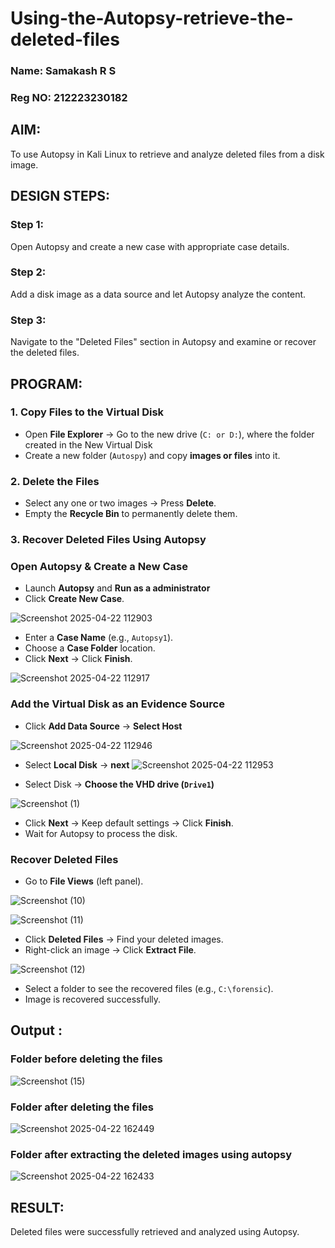 # Using-the-Autopsy-retrieve-the-deleted-files
### Name: Samakash R S
### Reg NO: 212223230182
## AIM:
To use Autopsy in Kali Linux to retrieve and analyze deleted files from a disk image.

## DESIGN STEPS:
### Step 1:
Open Autopsy and create a new case with appropriate case details.

### Step 2:
Add a disk image as a data source and let Autopsy analyze the content.

### Step 3:
Navigate to the "Deleted Files" section in Autopsy and examine or recover the deleted files.

## PROGRAM:
### **1. Copy Files to the Virtual Disk**  
- Open **File Explorer** → Go to the new drive (`C: or D:`), where the folder created in the New Virtual Disk
- Create a new folder (`Autospy`) and copy **images or files** into it.  

### **2. Delete the Files**  
- Select any one or two images → Press **Delete**.  
- Empty the **Recycle Bin** to permanently delete them.  

### **3. Recover Deleted Files Using Autopsy**  
### **Open Autopsy & Create a New Case** 

- Launch **Autopsy** and **Run as a administrator**  
- Click **Create New Case**.  

![Screenshot 2025-04-22 112903](https://github.com/user-attachments/assets/96c81d5a-7f64-4f41-a218-2531762b8cd7)


- Enter a **Case Name** (e.g., `Autopsy1`).  
- Choose a **Case Folder** location.  
- Click **Next** → Click **Finish**.  

![Screenshot 2025-04-22 112917](https://github.com/user-attachments/assets/c20ea4a6-e448-4b53-842c-8af3827c20de)


### **Add the Virtual Disk as an Evidence Source**  
- Click **Add Data Source**  → **Select Host**

![Screenshot 2025-04-22 112946](https://github.com/user-attachments/assets/999425c0-8a2f-4d95-9a60-b5aa588d8061)


- Select **Local Disk** → **next** 
![Screenshot 2025-04-22 112953](https://github.com/user-attachments/assets/504a0094-1e84-44c2-b7e4-ea83b1c6e25c)


- Select Disk → **Choose the VHD drive (`Drive1`)**

![Screenshot (1)](https://github.com/user-attachments/assets/2fd85fc1-7103-41a7-8eaf-97c6e6ca006e)


- Click **Next** → Keep default settings → Click **Finish**.  
- Wait for Autopsy to process the disk.  

### **Recover Deleted Files**  
- Go to **File Views** (left panel).  

![Screenshot (10)](https://github.com/user-attachments/assets/3fdf30f1-d3f3-4db2-8ddd-ed3fc6215110)

![Screenshot (11)](https://github.com/user-attachments/assets/76afdb06-3c20-4385-8a59-dce0768b1b66)


- Click **Deleted Files** → Find your deleted images.  
- Right-click an image → Click **Extract File**.  

![Screenshot (12)](https://github.com/user-attachments/assets/e0dc0c39-39d6-4f01-a018-4843d08b0de4)


- Select a folder to see the recovered files (e.g., `C:\forensic`).  
- Image is recovered successfully.


## Output :
### Folder before deleting the files
![Screenshot (15)](https://github.com/user-attachments/assets/e2b4f9f9-3b17-4e96-99e8-86f455cf82e0)


### Folder after deleting the files
![Screenshot 2025-04-22 162449](https://github.com/user-attachments/assets/2e44161e-e9b3-457b-a664-c056e7fb7a31)


### Folder after extracting the deleted images using autopsy
![Screenshot 2025-04-22 162433](https://github.com/user-attachments/assets/02a209a0-21e6-4a93-b5d7-39452d9ed9c6)


## RESULT:
Deleted files were successfully retrieved and analyzed using Autopsy.
